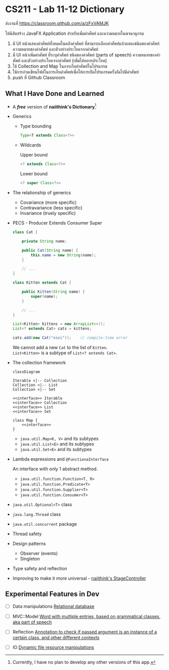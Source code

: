 # CS211 - Lab 11-12 Dictionary

ส่งงานที่ https://classroom.github.com/a/zFxVAMJK

ให้นิสิตสร้าง JavaFX Application สำหรับเพิ่มคำศัพท์ และความหมายในพจนานุกรม

1. มี UI หน้าแสดงคำศัพท์ทั้งหมดในคลังคำศัพท์ ที่สามารถเลือกคำศัพท์แล้วแสดงชนิดของคำศัพท์ ความหมายของคำศัพท์ และตัวอย่างประโยคจากคำศัพท์
1. มี UI หน้าเพิ่มคำศัพท์ ที่ระบุคำศัพท์ ชนิดของคำศัพท์ (parts of speech) ความหมายของคำศัพท์ และตัวอย่างประโยคจากคำศัพท์ (เพิ่มได้หลายประโยค)
1. ใช้ Collection and Map ในการเก็บคำศัพท์ในโปรแกรม
1. ใช้การอ่านเขียนไฟล์ในการเก็บคำศัพท์เพื่อให้การเปิดโปรแกรมครั้งถัดไปมีคำศัพท์
1. push ที่ Github Classroom

## What I Have Done and Learned

- A ___free___ version of __naiithink's Dictionary__[^1]
- Generics
    - Type bounding

        ```java
        Type<T extends Class<?>>
        ```
    - Wildcards

        Upper bound

        ```java
        <? extends Class<?>>
        ```
        Lower bound

        ```java
        <? super Class<?>>
        ```
- The relationship of generics

    - Covariance (more specific)
    - Contravariance (less specific)
    - Invariance (truely specific)
- PECS - Producer Extends Consumer Super

    ```java
    class Cat {

        private String name;

        public Cat(String name) {
            this.name = new String(name);
        }

        // ...
    }

    class Kitten extends Cat {

        public Kitten(String name) {
            super(name);
        }

        // ...
    }

    List<Kitten> kittens = new ArrayList<>();
    List<? extends Cat> cats = kittens;

    cats.add(new Cat("eiei"));    // compile-time error
    ```

    We cannot add a new `Cat` to the list of `Kitten`.  
    `List<Kitten>` is a subtype of `List<? extends Cat>`.
- The collection framework

    ```mermaid
    classDiagram

    Iterable <|-- Collection
    Collection <|-- List
    Collection <|-- Set

    <<interface>> Iterable
    <<interface>> Collection
    <<interface>> List
    <<interface>> Set

    class Map {
        <<interface>>
    }
    ```

    - `java.util.Map<K, V>` and its subtypes
    - `java.util.List<E>` and its subtypes
    - `java.util.Set<E>` and its subtypes
- Lambda expressions and `@FunctionaInterface`

    An interface with only 1 abstract method.

    - `java.util.function.Function<T, R>`
    - `java.util.function.Predicate<T>`
    - `java.util.function.Supplier<T>`
    - `java.util.function.Consumer<T>`
- `java.util.Optional<T>` class
- `java.lang.Thread` class
- `java.util.concurrent` package
- Thread safety
- Design patterns
    - Observer (events)
    - Singleton
- Type safety and reflection
- Improving to make it more universal - [naiithink's StageController](src/main/java/com/github/naiithink/app/controllers/StageController.java)

## Experimental Features in Dev

- [ ] Data manipulations [Relational database](src/main/java/com/github/naiithink/app/experimental/services/Database.java)
- [ ] MVC::Model [Word with multiple entries, based on grammatical classes, aka part of speech](src/main/java/com/github/naiithink/app/experimental/models/Word.java)
- [ ] Reflection [Annotation to check if passed argument is an instance of a certain class, and other different contexts](src/main/java/com/github/naiithink/app/experimental/controllers/MainAppObject.java)
- [ ] IO [Dynamic file resource manipulations](src/main/java/com/github/naiithink/app/experimental/helpers/FileResource.java)


[^1]: Currently, I have no plan to develop any other versions of this app.
